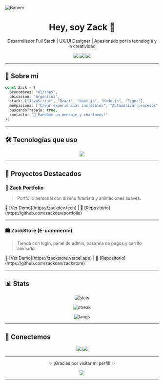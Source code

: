 ![Banner](https://i.imgur.com/U7G84Gp.png)

<h1 align="center">Hey, soy Zack 🖤</h1>

<p align="center">
  Desarrollador Full Stack | UX/UI Designer | Apasionado por la tecnología y la creatividad
</p>

<p align="center">
  <img src="https://img.shields.io/badge/Portfolio-ZackDev.tech-%2300DFD8?style=for-the-badge"/>
  <img src="https://img.shields.io/badge/Email-zack.dev%40email.com-%2300DFD8?style=for-the-badge"/>
  <img src="https://img.shields.io/badge/LinkedIn-ZackLinkedIn-%2300DFD8?style=for-the-badge"/>
</p>

---

## 🚀 Sobre mí

```ts
const Zack = {
  pronombres: "él/they",
  ubicacion: "Argentina",
  stack: ["JavaScript", "React", "Next.js", "Node.js", "Figma"],
  meApasiona: ["Crear experiencias increíbles", "Automatizar procesos", "Aprender cada día"],
  buscandoTrabajo: true,
  contacto: "📩 Mandame un mensaje y charlamos!"
};
```

---

## 🛠️ Tecnologías que uso

<p align="center">
  <img src="https://skillicons.dev/icons?i=js,ts,react,nextjs,nodejs,express,mongodb,postgresql,figma,html,css,tailwind,git,github" />
</p>

---

## 📂 Proyectos Destacados

### 🎨 Zack Portfolio
> Portfolio personal con diseño futurista y animaciones suaves.

<p>
  🔗 [Ver Demo](https://zackdev.tech) | 📁 [Repositorio](https://github.com/zackdev/portfolio)
</p>

---

### 🛍️ ZackStore (E-commerce)
> Tienda con login, panel de admin, pasarela de pagos y carrito animado.

<p>
  🔗 [Ver Demo](https://zackstore.vercel.app) | 📁 [Repositorio](https://github.com/zackdev/zackstore)
</p>

---

## 📊 Stats

<p align="center">
  <img src="https://github-readme-stats.vercel.app/api?username=zackdev&show_icons=true&theme=radical" alt="stats" />
</p>

<p align="center">
  <img src="https://streak-stats.demolab.com?user=zackdev&theme=radical&border_radius=6.5" alt="streak" />
</p>

<p align="center">
  <img src="https://github-readme-stats.vercel.app/api/top-langs/?username=zackdev&layout=compact&theme=radical" alt="langs" />
</p>

---

## 🤝 Conectemos

<p align="center">
  <a href="https://www.linkedin.com/in/zackdev"><img src="https://img.shields.io/badge/LinkedIn-Connect-%2300DFD8?style=for-the-badge&logo=linkedin" /></a>
  <a href="mailto:zack.dev@email.com"><img src="https://img.shields.io/badge/Email-Contact-%2300DFD8?style=for-the-badge&logo=gmail" /></a>
</p>

---

<p align="center">✨ ¡Gracias por visitar mi perfil! ✨</p>

<p align="center">
  <img src="https://readme-typing-svg.herokuapp.com/?lines=Bienvenido+a+mi+universo+Tech+💻;Hablemos+de+ideas+y+código...&center=true&width=500&height=45" />
</p>

---


